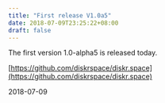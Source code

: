 ```yaml
---
title: "First release V1.0a5"
date: 2018-07-09T23:25:22+08:00
draft: false
---
```


The first version 1.0-alpha5 is released today.

[https://github.com/diskrspace/diskr.space](https://github.com/diskrspace/diskr.space)

2018-07-09

